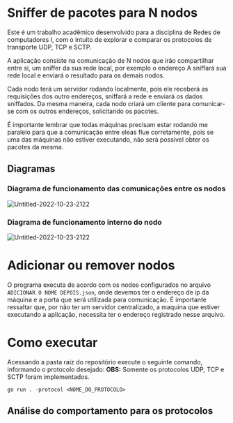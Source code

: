 # Sniffer de pacotes para N nodos

Este é um trabalho acadêmico desenvolvido para a disciplina de Redes de computadores I, com o intuito de explorar e comparar os protocolos de transporte UDP, TCP e SCTP.

A aplicação consiste na comunicação de N nodos que irão compartilhar entre si, um sniffer da sua rede local, por exemplo o endereço A sniffará sua rede local e enviará o resultado para os demais nodos.

Cada nodo terá um servidor rodando localmente, pois ele receberá as requisições dos outro endereços, sniffará a rede e enviará os dados sniffados. Da mesma maneira, cada nodo criará um cliente para comunicar-se com os outros endereços, solicitando os pacotes.

É importante lembrar que todas máquinas precisam estar rodando me paralelo para que a comunicação entre eleas flue corretamente, pois se uma das máquinas não estiver executando, não será possível obter os pacotes da mesma.

## Diagramas
### Diagrama de funcionamento das comunicações entre os nodos
![Untitled-2022-10-23-2122](https://user-images.githubusercontent.com/47281681/201498244-0113ca51-e663-4197-8e10-d1338afc0b95.png)

### Diagrama de funcionamento interno do nodo
![Untitled-2022-10-23-2122](https://user-images.githubusercontent.com/47281681/201498445-19a03027-229c-4956-a685-03f95cd0210b.png)

# Adicionar ou remover nodos
O programa executa de acordo com os nodos configurados no arquivo `ADICIONAR O NOME DEPOIS.json`, onde devemos ter o endereço de ip da máquina e a porta que será utilizada para comunicação. É importante ressaltar que, por não ter um servidor centralizado, a maquina que estiver executando a aplicação, necessita ter o endereço registrado nesse arquivo.

# Como executar

Acessando a pasta raiz do repositório execute o seguinte comando, informando o protocolo desejado:
**OBS:** Somente os protocolos UDP, TCP e SCTP foram implementados.

````
go run . -protocol <NOME_DO_PROTOCOLO>
````

## Análise do comportamento para os protocolos
